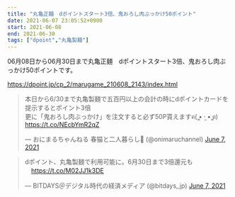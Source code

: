```yaml
---
title: "丸亀正麺　dポイントスタート3倍、鬼おろし肉ぶっかけ50ポイント"
date: 2021-06-07 23:05:52+0900
start: 2021-06-08
end: 2021-06-30
tags: ["dpoint","丸亀製麺"]
---
```


06月08日から06月30日まで丸亀正麺　dポイントスタート3倍、鬼おろし肉ぶっかけ50ポイントです。

https://dpoint.jp/cp_2/marugame_210608_2143/index.html

<blockquote class="twitter-tweet"><p lang="ja" dir="ltr">本日から6/30まで丸亀製麺で五百円以上の会計の時にdポイントカードを提示するとポイント3倍<br>更に「鬼おろし肉ぶっかけ」を注文すると必ず50P貰えますฅ( ̳• ·̫ • ̳ฅ) <a href="https://t.co/NEcbYmR2qZ">https://t.co/NEcbYmR2qZ</a></p>&mdash; おにまるちゃんねる 春猫と二人暮らし🌸 (@onimaruchannel) <a href="https://twitter.com/onimaruchannel/status/1402020521085112320?ref_src=twsrc%5Etfw">June 7, 2021</a></blockquote> <script async src="https://platform.twitter.com/widgets.js" charset="utf-8"></script>
<blockquote class="twitter-tweet"><p lang="ja" dir="ltr">dポイント、丸亀製麺で利用可能に。6月30日まで3倍還元も<br>　<a href="https://t.co/M02JJ1k3DE">https://t.co/M02JJ1k3DE</a></p>&mdash; BITDAYS＠デジタル時代の経済メディア (@bitdays_jp) <a href="https://twitter.com/bitdays_jp/status/1401785235021320194?ref_src=twsrc%5Etfw">June 7, 2021</a></blockquote> <script async src="https://platform.twitter.com/widgets.js" charset="utf-8"></script>
